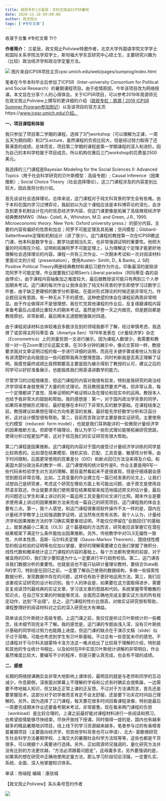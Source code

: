 ```yaml
---
title: 政观专栏|兰星辰：文科生挑战ICPSR暑校
date: 2020-11-18 09:00:00
author: 政文观止
tags: ['#专栏文章']
---
```



收录于合集 #专栏文章 11个

**作者简介：**
兰星辰，政文观止Poliview特邀作者，北京大学外国语学院文学学士和国际关系学院法学双学士，斯坦福大学东亚研究中心硕士生，主要研究兴趣为（比较）政治经济学和政治学定量方法。

![](/images/212/2.png)
图片来自ICPSR项目主页cpsr.umich.edu/web/pages/sumprog/index.html

  

  

笔者在今年本科毕业后参加了ICPSR（Inter-university Consortium for Political and Social
Research）的暑期课程项目。由于疫情原因，今年该项目改为网络授课。本文旨在分享个人的心得体会。关于ICPSR项目，可以参考2019年周源师兄在政文观止Poliview上撰写的更详细的介绍（[政观专栏：周源
| 2019 ICPSR Summer
Program参加侧记](http://mp.weixin.qq.com/s?__biz=MzI5ODY0MTQ1OA==&mid=2247486141&idx=1&sn=4844202f7eed3a39c3f90975ac1629b0&chksm=eca3fbe0dbd472f646aad55f8b226987dc406c873658198c82c83e68770bfb72fe64b1e49748&scene=21#wechat_redirect)）以及该项目的官方主页https://www.icpsr.umich.edu/介绍。  

 **一、项目课程和体验**

我只参加了项目第二学期的课程，选择了3门workshop（可以理解为正课，一周五天为期四周）和2门Lecture，虽然课程的负担比较大，但是经过努力取得了还算满意的成绩。总体而言，项目第二学期的课程是第一学期课程的深入和进阶。因为自己的本科学校属于项目成员，所以机构优惠后三门workshop的花费是2500美元。

  

我选择的三门课程是Bayesian Modeling for the Social Sciences II: Advanced
Topics（用于社会科学研究的贝叶斯模型：高级专题）; Causal Inference（因果推断）; Social Choice
Theory（社会选择理论）。这三门课程涉及的内容差别比较大，因此我将分别介绍。

  

首先谈谈社会选择理论。总体来说，这门课程对于纯文科背景的学生会有些难。由于本科在国内学习过博弈论，我起初以为这个课程应该是本科博弈论的深化，会涉及到更多机制设计在内的信息经济学内容，但这门课更像是拓展了高级微观经济学经典教材MWG（Mas-
Colell, A., Whinston, M.D. and Green, J.R., 1995. _Microeconomic theory_. New
York: Oxford university press.）的部分内容。主要的内容有偏好的性质和加总；阿罗不可能定理及其拓展；空间模型；Gibbard-
Satterthwaite定理和机制设计（讲了很少）。这门课程的教授第一次在ICPSR教这门课，他本科是数学专业，数学功底相当扎实，也非常强调证明的重要性。他把大量的时间用在介绍、证明和拓展阿罗不可能定理上，认为理解这个定理才能更好地理解社会选择理论的内容。课程一共有三次作业、一次期末考试和一次对阅读材料里面论文的介绍（presentation），使用Austen-
Smith, D., & Banks, J. S的Positive Political
Theory两册经典教材和课后习题作为作业。印象最深的是刚讲完阿罗不可能定理，作业就要我们证明Sen’s Liberal
paradox（阿玛蒂亚·森的自由悖论）。由于课程内容抽象加之难度较大，最后据教授说可能只有两到三个人参加期末考试。这门课的每次作业让我体会到了纯文科背景的学生即使学习过数学三件套，由于缺乏更硬核的数学分析基础，在面对形式理论的时候还是非常吃力。作业题目没有思路，有一种无从下手的感觉。这种绝望的体会在课程前两周非常明显。由于作业做得并不是很理想，我在忙完其他课程的作业后，反复琢磨课程内容来备考最后占成绩比重较大的期末考试。虽然是开卷一天之内做完，但是题目都是教授原创，非常新颖，最后期末五道题勉强做对四道。

由于课程阅读材料总体较难且多数涉及到的领域我都不了解，经过审慎考虑，我选择了诺奖得主阿玛蒂亚·森（Amartya
Sen）1976年发表在《计量经济学》杂志（Econometrica）上的测量贫困一文进行展示。因为课程人数很少，我需要和教授一对一在Zoom里讨论这篇文章。在30多分钟的展示中，像论文答辩一样，教授要求我对文章证明过程的每一步进行详细的说明，而且在关键步骤或者他认为我没有讲清楚时会向我提出一些问题帮我再次整理思路，同时判断我是否真正理解了证明。我感觉最终成绩比我预期要高主要是因为展示得到了教授的认可，建议之后的同学可以好好准备展示，也能锻炼我们用英语讲数学的能力。

尽管学习的过程很痛苦，但这门课程的内容对我很有启发，特别是我研究的政治经济学领域本身就使用了大量的形式理论。而且教授虽然要求严格，但非常认真，每一个定理都讲了直觉、简单证明和严格证明以及在理论和现实中的运用。教授本人也给予我非常大的鼓励和帮助。我的感想是：第一，对于国内政治学背景的同学，如果将来想做形式理论，最好能够在本科打下非常扎实的数学基础。在课程结束之前，教授建议如果想在理论方向有更深的发展，最好能先学好数学分析和泛函分析，这对设计模型很有帮助。第二，目前而言政治学主要是做实证研究。主要使用化约模型（reduced-
form
model），也就是我们耳熟能详的一些微观计量经济学的因果推断方法。但即使不搞理论，我认为学习一些形式理论能够拓展研究思路，使得分析过程更加严密，这对于规范我们的实证研究有很大帮助。

第二门课程是因果推断。这门课程的内容对于国内接受过计量经济学训练的同学是比较熟悉的。比如潜在结果模型、随机实验、匹配、工具变量、敏感性分析等。由于时间限制，后面更常使用的双重差分（DID）和断点回归方法没来得及介绍。和美国大部分政治系的教学一样，这门课使用的统计软件是R，作业主要是用R写一些代码来检验学生对方法的理解。题目虽然看起来不是很直观，但是仔细琢磨会感觉到题目非常合理。比如，工具变量的作业建立在一篇已经发表的论文上，让我们试想自己是研究者，考虑这个研究在哪些方面上有可能出问题，由于原文是使用自然语言叙述，作业就要求我们使用潜在结果框架来规范地描述原文的估计量，最后的问题还让学生和课上讲过的另一篇运用工具变量的论文进行比照。期末作业是要求使用课上讲过的因果推断方法来完成一篇自己的研究项目。这门课程我的体会主要有三点。第一，我个人感觉，和这门课程很重视软件操作不太一样的是，国内在计量经济学教学上比较强调数学证明，这当然有优势有劣势。我个人认为，计量经济学和因果推断方法的学习确实需要重视证明，不能仅仅停留在“会跑回归”的基础上。就普通最小二乘法（OLS）这个最基础的方法而言，研究者应该掌握它在潜在结果框架下满足什么条件能给出因果推断。另外，传统教学中对OLS无偏性一致性、大样本性质、高斯-
马尔科夫定理（Gauss-Markov
Theorem）、围绕线性模型的假设检验的证明等也应加以掌握，更好的理解需要建立在我们掌握了微积分、线性代数和概率统计这三门课程的内容的基础上。每个方法都有使用的前提，对于被滥用的DID，我们至少要知道为什么一定要进行平行趋势检验。第二，这门课告诉我们数据分析的重要性。也就是说也不能只钻研计量理论教材，要结合Stata和R的学习，特别是在回归之前，一定要了解自己使用的数据结构，多做一些探索性数据分析，发现数据中存在的问题，这样也有助于更好地运用方法。第三，我们应该重视实证研究的设计和识别。我个人的体会是，如果要在这方面取得进步，需要反复阅读顶刊最经典的实证文章，学习该文章的思路和代码，系统掌握零零散散的知识点，在自己写文章的时候能够灵活、全面而正确地完成主要实证方法的所有规定动作，达到“不出错”。总之，这门课程的性价比很高，对做实证研究很有帮助，课程整理好的阅读材料对之后的深入研究也大有裨益。

简单谈谈贝叶斯统计高级专题。上这门课之前，我仅仅是听过贝叶斯统计的一些概念，技术细节则完全不了解。我的感觉是，这门课的专题由浅入深，没有贝叶斯统计基础的同学经过努力也能跟上进度。但这门课的缺点在于演示文稿（slide）似乎过于简略，可能也考虑到学生有贝叶斯基础，不过总有一些意犹未尽的感觉。不过课程对于马尔科夫链蒙特卡洛方法这一难点给出了比较易于理解的介绍，特别是和其他的专业统计书相比，以及如何在R中实现贝叶斯统计讲解的非常明白，作业虽然难度比较大，要编写不少的程序，但是只要认真完成，也会有不错的成绩。

  

 **二、感想**

长期的网络授课确实会非常大地影响上课体验，最明显的就是与老师和同学的互动减少，作息颠倒，深夜面对屏幕上不理解的字母和公式有时确实会很焦躁，一边需要不停地输入知识，但又缺乏正常上课的正反馈。不过对于方法课而言，首先还是要掌握技术，这部分对于初学者而言肯定不会太舒服，还是要下功夫花时间自己理解的。另外，因为选择了三门课程，每天要花很多时间回看课程录像，特别是最后一周要完成期末作业还要备考期末考试，非常疲惫。现在看来两门课程的负担（workload）是比较合理的，上课之前最好能对课程材料进行一些阅读和预习，也希望疫情能够尽快结束，尽快开放线下授课。同时值得一提的是，国内也有越来越多的精品暑期培训项目，线上线下的学习资源越来越多。笔者参与过的有香樟青苗暑期项目（主要面向经济学，但其他学科背景也可以申请）、北大-
密歇根研究生社会科学方法暑期学校、上海交大的暑期社会科学方法班等等，这些也都是干货很多，可以根据个人需要进行选择。另外，正如周源师兄强调的，量化研究方法并没有比别的方法更优越，“方法必须跟着问题走”，这毋庸多言。另外要强调的是，如果真的想在研究中正确地使用定量方法，那么学习阶段切忌浮躁，一定要扎实、系统、全面、深入地掌握知识体系。

  

审读：杨端程 编辑：康张城

【政文观止Poliview】系头条号签约作者

  

![](/images/212/3.jpeg)

  

